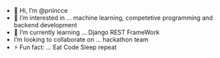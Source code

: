 - 👋 Hi, I’m @priincce
- 👀 I’m interested in ... machine learning, competetive programming and backend development
- 🌱 I’m currently learning ... Django REST FrameWork
- I’m looking to collaborate on ... hackathon team 
- ⚡ Fun fact: ... Eat Code Sleep repeat

<!---
princebeersingh/princebeersingh is a ✨ special ✨ repository because its `README.md` (this file) appears on your GitHub profile.
You can click the Preview link to take a look at your changes.
--->
